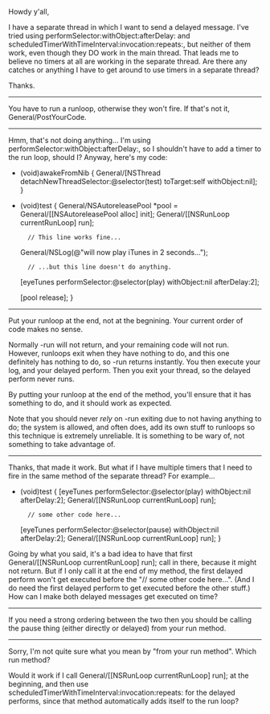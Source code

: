 Howdy y'all,

I have a separate thread in which I want to send a delayed message. I've tried using     performSelector:withObject:afterDelay: and     scheduledTimerWithTimeInterval:invocation:repeats:, but neither of them work, even though they DO work in the main thread. That leads me to believe no timers at all are working in the separate thread. Are there any catches or anything I have to get around to use timers in a separate thread?

Thanks.

----
You have to run a runloop, otherwise they won't fire. If that's not it, General/PostYourCode.

----
Hmm, that's not doing anything... I'm using performSelector:withObject:afterDelay:, so I shouldn't have to add a timer to the run loop, should I? Anyway, here's my code:

    
- (void)awakeFromNib
{
	General/[NSThread detachNewThreadSelector:@selector(test) toTarget:self withObject:nil];
}

- (void)test
{
	General/NSAutoreleasePool *pool = General/[[NSAutoreleasePool alloc] init];
	General/[[NSRunLoop currentRunLoop] run];
	
        // This line works fine...
	General/NSLog(@"will now play iTunes in 2 seconds...");
	
        // ...but this line doesn't do anything.
	[eyeTunes performSelector:@selector(play) withObject:nil afterDelay:2];
	
	[pool release];
}


----
Put your runloop at the end, not at the begnining. Your current order of code makes no sense.

Normally     -run will not return, and your remaining code will not run. However, runloops exit when they have nothing to do, and this one definitely has nothing to do, so     -run returns instantly. You then execute your log, and your delayed perform. Then you exit your thread, so the delayed perform never runs.

By putting your runloop at the end of the method, you'll ensure that it has something to do, and it should work as expected.

Note that you should never *rely* on     -run exiting due to not having anything to do; the system is allowed, and often does, add its own stuff to runloops so this technique is extremely unreliable. It is something to be wary of, not something to take advantage of.

----

Thanks, that made it work. But what if I have multiple timers that I need to fire in the same method of the separate thread? For example...

    
- (void)test
{
	[eyeTunes performSelector:@selector(play) withObject:nil afterDelay:2];
	General/[[NSRunLoop currentRunLoop] run];

        // some other code here...
	
	[eyeTunes performSelector:@selector(pause) withObject:nil afterDelay:2];
	General/[[NSRunLoop currentRunLoop] run];
}


Going by what you said, it's a bad idea to have that first     General/[[NSRunLoop currentRunLoop] run]; call in there, because it might not return. But if I only call it at the end of my method, the first delayed perform won't get executed before the "// some other code here...". (And I do need the first delayed perform to get executed before the other stuff.) How can I make both delayed messages get executed on time?

----
If you need a strong ordering between the two then you should be calling the pause thing (either directly or delayed) from your run method.

----
Sorry, I'm not quite sure what you mean by "from your run method". Which run method?

Would it work if I call     General/[[NSRunLoop currentRunLoop] run]; at the beginning, and then use     scheduledTimerWithTimeInterval:invocation:repeats: for the delayed performs, since that method automatically adds itself to the run loop?